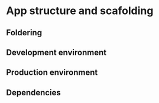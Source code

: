# App structure and scafolding

## Foldering

## Development environment

## Production environment

## Dependencies
